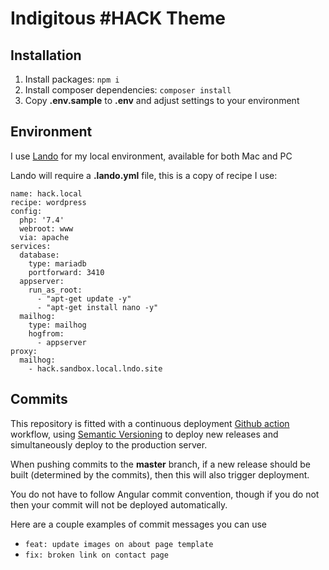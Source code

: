 # Indigitous #HACK Theme

## Installation
1. Install packages: `npm i`
2. Install composer dependencies: `composer install`
3. Copy **.env.sample** to **.env** and adjust settings to your environment

## Environment
I use [Lando](https://lando.dev/download/) for my local environment, available for both Mac and PC

Lando will require a **.lando.yml** file, this is a copy of recipe I use:

```
name: hack.local
recipe: wordpress
config:
  php: '7.4'
  webroot: www
  via: apache
services:
  database:
    type: mariadb
    portforward: 3410
  appserver:
    run_as_root:
      - "apt-get update -y"
      - "apt-get install nano -y"
  mailhog:
    type: mailhog
    hogfrom: 
      - appserver
proxy:
  mailhog:
    - hack.sandbox.local.lndo.site
```

## Commits
This repository is fitted with a continuous deployment [Github action](https://github.com/features/actions) workflow, using [Semantic Versioning](https://semantic-release.gitbook.io/semantic-release/) to deploy new releases and simultaneously deploy to the production server.

When pushing commits to the **master** branch, if a new release should be built (determined by the commits), then this will also trigger deployment.

You do not have to follow Angular commit convention, though if you do not then your commit will not be deployed automatically.

Here are a couple examples of commit messages you can use

* `feat: update images on about page template`
* `fix: broken link on contact page`
